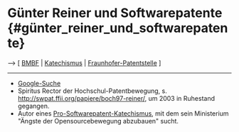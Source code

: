 # Günter Reiner und Softwarepatente {#günter_reiner_und_softwarepatente}

\--\> \[ [ BMBF](SwpatbmbfDe "wikilink") \| [
Katechismus](BmbfSwpat0401De "wikilink") \| [
Fraunhofer-Patentstelle](SwpatfhgpstDe "wikilink") \]

------------------------------------------------------------------------

-   [Google-Suche](http://www.google.de/search?q=Guenter+Reiner+Patent "wikilink")
-   Spiritus Rector der Hochschul-Patentbewegung, s.
    <http://swpat.ffii.org/papiere/boch97-reiner/>, um 2003 in Ruhestand
    gegangen.
-   Autor eines [
    Pro-Softwarepatent-Katechismus](BmbfSwpat0401De "wikilink"), mit dem
    sein Ministerium \"Ängste der Opensourcebewegung abzubauen\" sucht.
